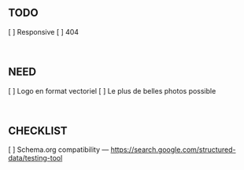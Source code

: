 ## TODO

[ ] Responsive
[ ] 404

&nbsp;

## NEED

[ ] Logo en format vectoriel
[ ] Le plus de belles photos possible

&nbsp;

## CHECKLIST

[ ] Schema.org compatibility — https://search.google.com/structured-data/testing-tool